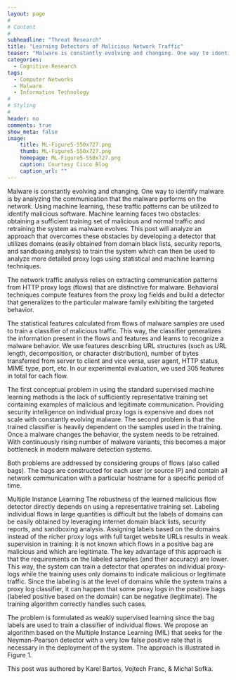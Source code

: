 ```yaml
---
layout: page
#
# Content
#
subheadline: "Threat Research"
title: "Learning Detectors of Malicious Network Traffic"
teaser: "Malware is constantly evolving and changing. One way to identify malware is by analyzing the communication that the malware performs on the network."
categories:
  - Cognitive Research
tags:
  - Computer Networks
  - Malware
  - Information Technology
#
# Styling
#
header: no
comments: true
show_meta: false
image:
    title: ML-Figure5-550x727.png
    thumb: ML-Figure5-550x727.png
    homepage: ML-Figure5-550x727.png
    caption: Courtesy Cisco Blog
    caption_url: ""
---
```



Malware is constantly evolving and changing. One way to identify malware is by analyzing the communication that the malware performs on the network.<!--more--> Using machine learning, these traffic patterns can be utilized to identify malicious software. Machine learning faces two obstacles: obtaining a sufficient training set of malicious and normal traffic and retraining the system as malware evolves. This post will analyze an approach that overcomes these obstacles by developing a detector that utilizes domains (easily obtained from domain black lists, security reports, and sandboxing analysis) to train the system which can then be used to analyze more detailed proxy logs using statistical and machine learning techniques.

The network traffic analysis relies on extracting communication patterns from HTTP proxy logs (flows) that are distinctive for malware. Behavioral techniques compute features from the proxy log fields and build a detector that generalizes to the particular malware family exhibiting the targeted behavior.

The statistical features calculated from flows of malware samples are used to train a classifier of malicious traffic. This way, the classifier generalizes the information present in the flows and features and learns to recognize a malware behavior. We use features describing URL structures (such as URL length, decomposition, or character distribution), number of bytes transferred from server to client and vice versa, user agent, HTTP status, MIME type, port, etc. In our experimental evaluation, we used 305 features in total for each flow.


The first conceptual problem in using the standard supervised machine learning methods is the lack of sufficiently representative training set containing examples of malicious and legitimate communication. Providing security intelligence on individual proxy logs is expensive and does not scale with constantly evolving malware. The second problem is that the trained classifier is heavily dependent on the samples used in the training. Once a malware changes the behavior, the system needs to be retrained. With continuously rising number of malware variants, this becomes a major bottleneck in modern malware detection systems.

Both problems are addressed by considering groups of flows (also called bags). The bags are constructed for each user (or source IP) and contain all network communication with a particular hostname for a specific period of time.

Multiple Instance Learning
The robustness of the learned malicious flow detector directly depends on using a representative training set. Labeling individual flows in large quantities is difficult but the labels of domains can be easily obtained by leveraging internet domain black lists, security reports, and sandboxing analysis. Assigning labels based on the domains instead of the richer proxy logs with full target website URLs results in weak supervision in training: it is not known which flows in a positive bag are malicious and which are legitimate. The key advantage of this approach is that the requirements on the labeled samples (and their accuracy) are lower. This way, the system can train a detector that operates on individual proxy-logs while the training uses only domains to indicate malicious or legitimate traffic. Since the labeling is at the level of domains while the system trains a proxy log classifier, it can happen that some proxy logs in the positive bags (labeled positive based on the domain) can be negative (legitimate). The training algorithm correctly handles such cases.

The problem is formulated as weakly supervised learning since the bag labels are used to train a classifier of individual flows. We propose an algorithm based on the Multiple Instance Learning (MIL) that seeks for the Neyman-Pearson detector with a very low false positive rate that is necessary in the deployment of the system. The approach is illustrated in Figure 1.


This post was authored by Karel Bartos, Vojtech Franc, & Michal Sofka.
